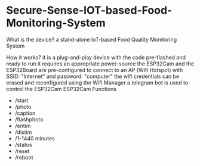 # Secure-Sense-IOT-based-Food-Monitoring-System
What is the device?
a stand-alone IoT-based Food Quality Monitoring System

How it works?
it is a plug-and-play device with the code pre-flashed and ready to run
it requires an appropriate power-source
the ESP32Cam and the ESP32Board are pre-configured to connect to an AP (Wifi Hotspot) with SSID: "Internet" and password: "computer"
the wifi credentials can be erased and reconfigured using the Wifi Manager
a telegram bot is used to control the ESP32Cam
ESP32Cam Functions
- /start
- /photo
- /caption
- /flashphoto
- /entim
- /distim
- /1-1440 minutes
- /status
- /reset
- /reboot
